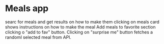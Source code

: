 # Meals app

searc for meals and get results on how to make them
clicking on meals card shows instructions on how to make the meal
Add meals to favorite section clicking o "add to fav" button.
Clicking on "surprise me" button fetches a randoml selected meal from API.
